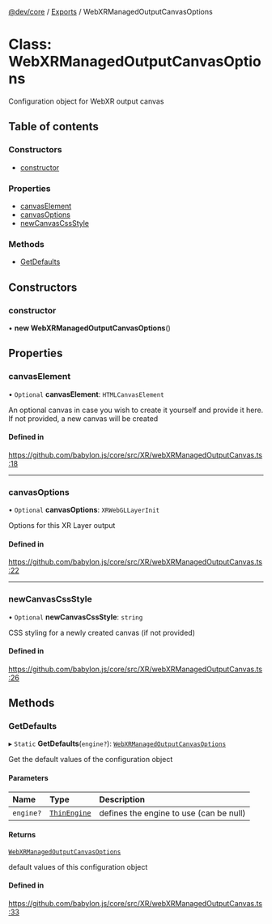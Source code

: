 [@dev/core](../README.md) / [Exports](../modules.md) / WebXRManagedOutputCanvasOptions

# Class: WebXRManagedOutputCanvasOptions

Configuration object for WebXR output canvas

## Table of contents

### Constructors

- [constructor](WebXRManagedOutputCanvasOptions.md#constructor)

### Properties

- [canvasElement](WebXRManagedOutputCanvasOptions.md#canvaselement)
- [canvasOptions](WebXRManagedOutputCanvasOptions.md#canvasoptions)
- [newCanvasCssStyle](WebXRManagedOutputCanvasOptions.md#newcanvascssstyle)

### Methods

- [GetDefaults](WebXRManagedOutputCanvasOptions.md#getdefaults)

## Constructors

### constructor

• **new WebXRManagedOutputCanvasOptions**()

## Properties

### canvasElement

• `Optional` **canvasElement**: `HTMLCanvasElement`

An optional canvas in case you wish to create it yourself and provide it here.
If not provided, a new canvas will be created

#### Defined in

https://github.com/babylon.js/core/src/XR/webXRManagedOutputCanvas.ts:18

___

### canvasOptions

• `Optional` **canvasOptions**: `XRWebGLLayerInit`

Options for this XR Layer output

#### Defined in

https://github.com/babylon.js/core/src/XR/webXRManagedOutputCanvas.ts:22

___

### newCanvasCssStyle

• `Optional` **newCanvasCssStyle**: `string`

CSS styling for a newly created canvas (if not provided)

#### Defined in

https://github.com/babylon.js/core/src/XR/webXRManagedOutputCanvas.ts:26

## Methods

### GetDefaults

▸ `Static` **GetDefaults**(`engine?`): [`WebXRManagedOutputCanvasOptions`](WebXRManagedOutputCanvasOptions.md)

Get the default values of the configuration object

#### Parameters

| Name | Type | Description |
| :------ | :------ | :------ |
| `engine?` | [`ThinEngine`](ThinEngine.md) | defines the engine to use (can be null) |

#### Returns

[`WebXRManagedOutputCanvasOptions`](WebXRManagedOutputCanvasOptions.md)

default values of this configuration object

#### Defined in

https://github.com/babylon.js/core/src/XR/webXRManagedOutputCanvas.ts:33
